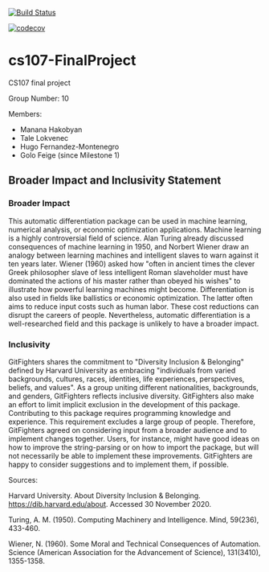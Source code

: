 [![Build Status](https://travis-ci.com/Git-fighters/cs107-FinalProject.svg?token=un3y85ex3jSbm3Fhz45K&branch=master)](https://travis-ci.com/Git-fighters/cs107-FinalProject)

[![codecov](https://codecov.io/gh/Git-fighters/cs107-FinalProject/branch/master/graph/badge.svg?token=OHXBN0F2TM)](undefined)

# cs107-FinalProject
CS107 final project

Group Number: 10

Members:
- Manana Hakobyan
- Tale Lokvenec
- Hugo Fernandez-Montenegro
- Golo Feige (since Milestone 1)

## Broader Impact and Inclusivity Statement

### Broader Impact
This automatic differentiation package can be used in machine learning, numerical analysis, or economic optimization applications. Machine learning is a highly controversial field of science. Alan Turing already discussed consequences of machine learning in 1950, and Norbert Wiener draw an analogy between learning machines and intelligent slaves to warn against it ten years later. Wiener (1960) asked how "often in ancient times the clever Greek philosopher slave of less intelligent Roman slaveholder must have dominated the actions of his master rather than obeyed his wishes" to illustrate how powerful learning machines might become. Differentiation is also used in fields like ballistics or economic optimization. The latter often aims to reduce input costs such as human labor. These cost reductions can disrupt the careers of people. Nevertheless, automatic differentiation is a well-researched field and this package is unlikely to have a broader impact. 


### Inclusivity 
GitFighters shares the commitment to "Diversity Inclusion & Belonging" defined by Harvard University as embracing "individuals from varied backgrounds, cultures, races, identities, life experiences, perspectives, beliefs, and values". As a group uniting different nationalities, backgrounds, and genders, GitFighters reflects inclusive diversity. GitFighters also make an effort to limit implicit exclusion in the development of this package. Contributing to this package requires programming knowledge and experience. This requirement excludes a large group of people. Therefore, GitFighters agreed on considering input from a broader audience and to implement changes together. Users, for instance, might have good ideas on how to improve the string-parsing or on how to import the package, but will not necessarily be able to implement these improvements. GitFighters are happy to consider suggestions and to implement them, if possible.


Sources:

Harvard University. About Diversity Inclusion & Belonging. https://dib.harvard.edu/about. Accessed 30 November 2020.

Turing, A. M. (1950). Computing Machinery and Intelligence. Mind, 59(236), 433-460.

Wiener, N. (1960). Some Moral and Technical Consequences of Automation. Science (American Association for the Advancement of Science), 131(3410), 1355-1358.
